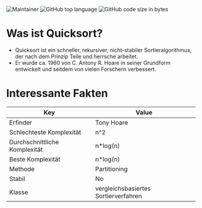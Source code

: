 ![Maintainer](https://img.shields.io/badge/Maintainer-AzraAnimating-blue?style=for-the-badge)
![GitHub top language](https://img.shields.io/github/languages/top/AzraAnimating/Quicksort?color=orange&style=for-the-badge)
![GitHub code size in bytes](https://img.shields.io/github/languages/code-size/AzraAnimating/Quicksort?style=for-the-badge)

# Was ist Quicksort?
- Quicksort ist ein schneller, rekursiver, nicht-stabiler Sortieralgorithmus, der nach dem Prinzip Teile und herrsche arbeitet. 
- Er wurde ca. 1960 von C. Antony R. Hoare in seiner Grundform entwickelt und seitdem von vielen Forschern verbessert.

# Interessante Fakten
|  Key | Value  |
|---|---|
|Erfinder   | Tony Hoare  |
| Schlechteste Komplexität  | n^2  |
|Durchschnittliche Komplexität   | n*log(n)  |
| Beste Komplexität  | n*log(n)  |
| Methode  |Partitioning  |
|Stabil  | No |
| Klasse  | vergleichsbasiertes Sortierverfahren  |
